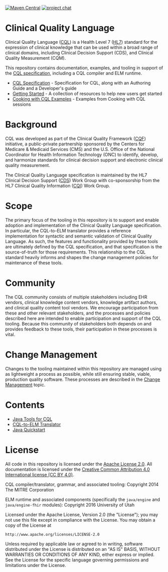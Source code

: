 [![Maven Central](https://maven-badges.herokuapp.com/maven-central/info.cqframework/cql-to-elm/badge.svg)](https://maven-badges.herokuapp.com/maven-central/info.cqframework/cql-to-elm) [![project chat](https://img.shields.io/badge/zulip-join_chat-brightgreen.svg)](https://chat.fhir.org/#narrow/stream/179220-cql)

# Clinical Quality Language

Clinical Quality Language ([CQL](http://www.hl7.org/implement/standards/product_brief.cfm?product_id=400)) is a Health Level 7 ([HL7](http://www.hl7.org/index.cfm)) standard for the expression of clinical knowledge that can be used within a broad range of clinical domains, including Clinical Decision Support (CDS), and Clinical Quality Measurement (CQM).

This repository contains documentation, examples, and tooling in support of the [CQL specification](https://cql.hl7.org/), including a CQL compiler and ELM runtime.

* [CQL Specification](https://cql.hl7.org/) - Specification for CQL, along with an Authoring Guide and a Developer's guide
* [Getting Started](https://github.com/cqframework/CQL-Formatting-and-Usage-Wiki/wiki/Getting-Started) - A collection of resources to help new users get started
* [Cooking with CQL Examples](https://github.com/cqframework/CQL-Formatting-and-Usage-Wiki/wiki/Cooking-with-CQL-Examples) - Examples from Cooking with CQL sessions

# Background

CQL was developed as part of the Clinical Quality Framework ([CQF](https://oncprojectracking.healthit.gov/wiki/display/TechLabSC/CQF+Home)) initiative, a public-private partnership sponsored by the Centers for Medicare & Medicaid Services (CMS) and the U.S. Office of the National Coordinator for Health Information Technology (ONC) to identify, develop, and harmonize standards for clinical decision support and electronic clinical quality measurement.

The Clinical Quality Language specification is maintained by the HL7 Clinical Decision Support ([CDS](http://www.hl7.org/Special/committees/dss/index.cfm)) Work Group with co-sponsorship from the HL7 Clinical Quality Information ([CQI](http://www.hl7.org/Special/committees/cqi/index.cfm)) Work Group.

# Scope

The primary focus of the tooling in this repository is to support and enable adoption and implementation of the Clinical Quality Language specification. In particular, the CQL-to-ELM translator provides a reference implementation for syntactic and semantic validation of Clinical Quality Language. As such, the features and functionality provided by these tools are ultimately defined by the CQL specification, and that specification is the source-of-truth for those requirements. This relationship to the CQL standard heavily informs and shapes the change management policies for maintenance of these tools.

# Community

The CQL community consists of multiple stakeholders including EHR vendors, clinical knowledge content vendors, knowledge artifact authors, and clinical quality content tool vendors. We encourage participation from these and other relevant stakeholders, and the processes and policies described here are intended to enable participation and support of the CQL tooling. Because this community of stakeholders both depends on and provides feedback to these tools, their participation in these processes is vital.

# Change Management

Changes to the tooling maintained within this repository are managed using as lightweight a process as possible, while still ensuring stable, viable, production quality software. These processes are described in the [Change Management](CHANGE_MANAGEMENT.md) topic.

# Contents

* [Java Tools for CQL](Src/java/README.md)
* [CQL-to-ELM Translator](Src/java/cql-to-elm/OVERVIEW.md)
* [Java Quickstart](Src/java-quickstart/README.md)

# License

All code in this repository is licensed under the [Apache License 2.0](https://www.apache.org/licenses/LICENSE-2.0). All documentation is licensed under the [Creative Common Attribution 4.0 International license (CC BY 4.0)](https://creativecommons.org/licenses/by/4.0/).

CQL compiler/translator, grammar, and associated tooling:
Copyright 2014 The MITRE Corporation

ELM runtime and associated components (specifically the `java/engine` and `java/engine-fhir` modules):
Copyright 2016 University of Utah

Licensed under the Apache License, Version 2.0 (the "License");
you may not use this file except in compliance with the License.
You may obtain a copy of the License at

    http://www.apache.org/licenses/LICENSE-2.0

Unless required by applicable law or agreed to in writing, software
distributed under the License is distributed on an "AS IS" BASIS,
WITHOUT WARRANTIES OR CONDITIONS OF ANY KIND, either express or implied.
See the License for the specific language governing permissions and
limitations under the License.
